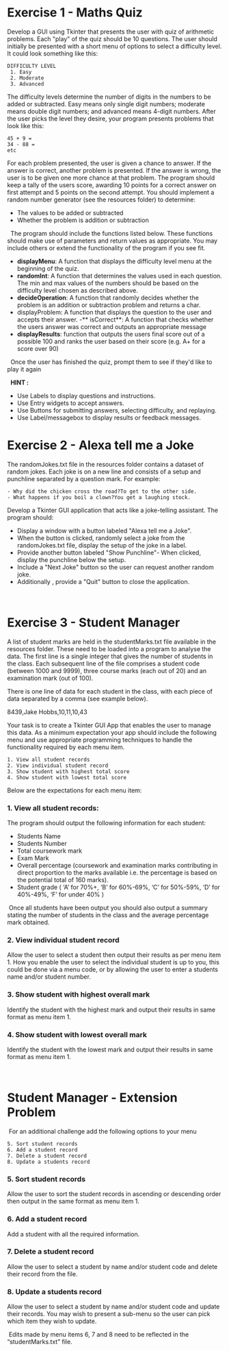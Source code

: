 # Exercise 1 - Maths Quiz

Develop a GUI using Tkinter that presents the user with quiz of arithmetic problems. Each "play" of the quiz should be 10 questions. The user should initially be presented with a short menu of options to select a difficulty level. It could look something like this:

    DIFFICULTY LEVEL
     1. Easy
     2. Moderate
     3. Advanced

The difficulty levels determine the number of digits in the numbers to be added or subtracted. Easy means only single digit numbers; moderate means double digit numbers; and advanced means 4-digit numbers. After the user picks the level they desire, your program presents problems that look like this:

    45 + 9 =
    34 - 88 =
    etc

For each problem presented, the user is given a chance to answer. If the answer is correct, another problem is presented. If the answer is wrong, the user is to be given one more chance at that problem. The program should keep a tally of the users score, awarding 10 points for a correct answer on first attempt and 5 points on the second attempt. You should implement a random number generator (see the resources folder) to determine:
- The values to be added or subtracted
- Whether the problem is addition or subtraction

&nbsp;
The program should include the functions listed below. These functions should make use of parameters and return values as appropriate. You may include others or extend the functionality of the program if you see fit.
- **displayMenu**: A function that displays the difficulty level menu at the beginning of the quiz.
- **randomInt**: A function that determines the values used in each question. The min and max values of the numbers should be based on the difficulty level chosen as described above.
- **decideOperation**: A function that randomly decides whether the problem is an addition or subtraction problem and returns a char.
- displayProblem: A function that displays the question to the user and accepts their answer.
-** isCorrect**: A function that checks whether the users answer was correct and outputs an appropriate message
- **displayResults**: function that outputs the users final score out of a possible 100 and ranks the user based on their score (e.g. A+ for a score over 90)

&nbsp;
Once the user has finished the quiz, prompt them to see if they'd like to play it again

&nbsp;
**HINT :**
- Use Labels to display questions and instructions.
- Use Entry widgets to accept answers.
- Use Buttons for submitting answers, selecting difficulty, and replaying.
- Use Label/messagebox to display results or feedback messages.

# Exercise 2 - Alexa tell me a Joke

The randomJokes.txt file in the resources folder contains a dataset of random jokes. Each joke is on a new line and consists of a setup and punchline separated by a question mark. For example:

    - Why did the chicken cross the road?To get to the other side.
    - What happens if you boil a clown?You get a laughing stock.
  
Develop a Tkinter GUI application that acts like a joke-telling assistant. The program should:

- Display a window with a button labeled "Alexa tell me a Joke".
- When the button is clicked, randomly select a joke from the randomJokes.txt file, display the setup of the joke in a label.
- Provide another button labeled "Show Punchline"- When clicked, display the punchline below the setup.
- Include a "Next Joke" button so the user can request another random joke.
- Additionally , provide a "Quit" button to close the application.

&nbsp;
# Exercise 3 - Student Manager

A list of student marks are held in the studentMarks.txt file available in the resources folder. These need to be loaded into a program to analyse the data. The first line is a single integer that gives the number of students in the class. Each subsequent line of the file comprises a student code (between 1000 and 9999), three course marks (each out of 20) and an examination mark (out of 100).

There is one line of data for each student in the class, with each piece of data separated by a comma (see example below).

8439,Jake Hobbs,10,11,10,43

Your task is to create a Tkinter GUI App that enables the user to manage this data. As a minimum expectation your app should include the following menu and use appropriate programming techniques to handle the functionality required by each menu item.


    1. View all student records
    2. View individual student record
    3. Show student with highest total score
    4. Show student with lowest total score

Below are the expectations for each menu item:


                
### 1. View all student records:
The program should output the following information for each student:
- Students Name
- Students Number
- Total coursework mark
- Exam Mark
- Overall percentage (coursework and examination marks contributing in direct proportion to the marks available i.e. the percentage is based on the potential total of 160 marks).
- Student grade ( ‘A’ for 70%+, ‘B’ for 60%-69%, ‘C’ for 50%-59%, ‘D’ for 40%-49%, ‘F’ for under 40% )

&nbsp;Once all students have been output you should also output a summary stating the number of students in the class and the average percentage mark obtained.


### 2. View individual student record
Allow the user to select a student then output their results as per menu item 1.
How you enable the user to select the individual student is up to you, this could be done via a menu code, or by allowing the user to enter a students name and/or student number.
### 3. Show student with highest overall mark
Identify the student with the highest mark and output their results in same format as menu item 1.
### 4. Show student with lowest overall mark
Identify the student with the lowest mark and output their results in same format as menu item 1.


&nbsp;
# Student Manager - Extension Problem 

&nbsp;For an additional challenge add the following options to your menu
    
    5. Sort student records
    6. Add a student record
    7. Delete a student record
    8. Update a students record
    
### 5. Sort student records
Allow the user to sort the student records in ascending or descending order then output in the same format as menu item 1.
### 6. Add a student record
Add a student with all the required information.
### 7. Delete a student record
Allow the user to select a student by name and/or student code and delete their record from the file.
### 8. Update a students record
Allow the user to select a student by name and/or student code and update their records. You may wish to present a sub-menu so the user can pick which item they wish to update.

&nbsp;Edits made by menu items 6, 7 and 8 need to be reflected in the “studentMarks.txt” file.
